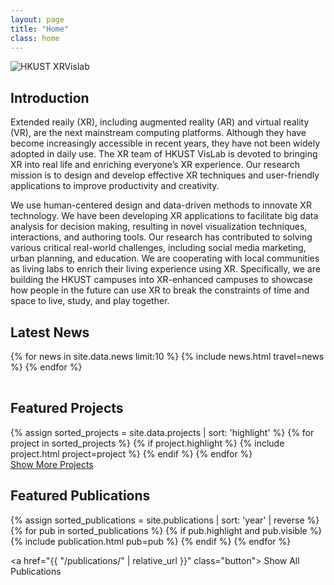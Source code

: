 ```yaml
---
layout: page
title: "Home"
class: home
---
```


<picture>
  <source srcset='{{ site.baseurl }}/images/welcome_0.jpg' type='image/png' />
  <img
    src='{{ site.baseurl }}/images/welcome_0.jpg'
    alt='HKUST XRVislab'>
</picture>

<!-- <div class="columns" markdown="1"> -->

## Introduction

<div class="intro" markdown="1">

Extended reaily (XR), including augmented reality (AR) and virtual reality (VR), are the next mainstream computing platforms. Although they have become increasingly accessible in recent years, they have not been widely adopted in daily use. The XR team of HKUST VisLab is devoted to bringing XR into real life and enriching everyone’s XR experience. Our research mission is to design and develop effective XR techniques and user-friendly applications to improve productivity and creativity.

We use human-centered design and data-driven methods to innovate XR technology. We have been developing XR applications to facilitate big data analysis for decision making, resulting in novel visualization techniques, interactions, and authoring tools. Our research has contributed to solving various critical real-world challenges, including social media marketing, urban planning, and education. We are cooperating with local communities as living labs to enrich their living experience using XR. Specifically, we are building the HKUST campuses into XR-enhanced campuses to showcase how people in the future can use XR to break the constraints of time and space to live, study, and play together.

</div>

<!-- <div class="me" markdown="1">
<picture>
  <source srcset='/images/linping_profile.png' type='image/png' />
  <img
    src='/images/linping_profile.png'
    alt='Linping YUAN'>
</picture> -->

<!-- {:.no-list} -->
<!-- find icons here: https://www.angularjswiki.com/fontawesome/ -->
<!-- * <i class="fa fa-envelope"></i> <a href="mailto:{{ site.email }}"> {{ site.email }}</a>
* <i class="fab fa-github"></i> <a href="{{site.github_url}}"> GitHub</a>
* <i class="fab fa-google"></i> <a href="{{site.google_scholar_url}}">Google Scholar</a> -->

<!-- </div> -->

<!-- </div> -->

<!-- <div class="columns" markdown="1">
<div class="intro" markdown="1">
Aiming to explore more unknowns and challenge myself, I shifted my interests to XR and have been exploring the intersection of XR, HCI, and visualization since 2020 summer. Currently, I am a core member of [VisLab XR Team](http://vis.cse.ust.hk/groups/xr-vis/). My ongoing research projects aim to build an XR-enhanced campus and enrich HKUST members' living experience with XR techniques and applications.
</div>
</div> -->

## Latest News

<div class="news" markdown="1">
<table>
<tbody>
{% for news in site.data.news limit:10 %}
  {% include news.html travel=news %}
{% endfor %}
</tbody>
</table>
</div>

## Featured Projects

<div class="featured-projects">
  {% assign sorted_projects = site.data.projects | sort: 'highlight' %}
  {% for project in sorted_projects %}
    {% if project.highlight %}
      {% include project.html project=project %}
    {% endif %}
  {% endfor %}
</div>
<a href="{{ "/projects/" | relative_url }}" class="button">
  <i class="fas fa-chevron-circle-right"></i>
  Show More Projects
</a>

## Featured Publications

<!-- style 1: with border -->
<div class="pubs">
  {% assign sorted_publications = site.publications | sort: 'year' | reverse %}
  {% for pub in sorted_publications %}
    {% if pub.highlight and pub.visible %}
      {% include publication.html pub=pub %}
    {% endif %}
  {% endfor %}
</div>

<!-- style 2: simple; don't delete-->
<!-- <div class="featured-publications">
  {% assign sorted_publications = site.publications | sort: 'year' | reverse %}
  {% for pub in sorted_publications %}
    {% if pub.highlight%}
      <div class="publication pubs">
        {% if pub.doi %}
        <a href="https://doi.org/{{ pub.doi }}" target="_blank"><span class="pub-title">{{ pub.title }}</span>.</a>
        {% elsif pub.pdf %}
        <a href="{{ pub.pdf }}" target="_blank"><span class="pub-title">{{ pub.title }}</span>.</a>
        {% endif %}
        <div class="authors">
          {% for author in pub.authors %}
            {% include person.html person=author %}
            {% unless forloop.last %}, {% endunless %}
          {% endfor %}.
          <br/><i>{{ pub.venue }}</i>, {{ pub.year }}.
          {% if pub.type[0]=="Poster" %} (Poster)
          {% elsif pub.type[0] == "Notes" %} (Notes)
          {% elsif pub.note %} ({{ pub.note }})
          {% endif %}
          {% for award in pub.awards %}
            <br/><span class="award"><i class="fas fa-{% if award == "Best Paper Award" %}trophy{% else %}award{% endif %}" aria-hidden="true"></i> {{ award }}</span>
          {% endfor %}
        </div>
      </div>
    {% endif %}
  {% endfor %}
</div> -->

<a href="{{ "/publications/" | relative_url }}" class="button">
  <i class="fas fa-chevron-circle-right"></i>
  Show All Publications
</a>
